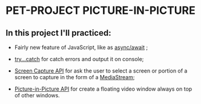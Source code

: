 # PET-PROJECT PICTURE-IN-PICTURE  

## In this project I'll practiced:

- Fairly new feature of JavaScript, like as [async/await](https://developer.mozilla.org/ru/docs/Web/JavaScript/Reference/Statements/async_function) ;

- [try...catch](https://developer.mozilla.org/ru/docs/Web/JavaScript/Reference/Statements/try...catch) for catch errors and output it on console;


- [Screen Capture API](https://developer.mozilla.org/ru/docs/Web/API/Screen_Capture_API) for ask the user to select a screen or portion of a screen to capture in the form of a [MediaStream](https://developer.mozilla.org/ru/docs/Web/API/MediaStream);

- [Picture-in-Picture API](https://developer.mozilla.org/en-US/docs/Web/API/Picture-in-Picture_API) for create a floating video window always on top of other windows.

